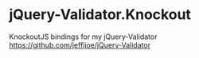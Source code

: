 jQuery-Validator.Knockout
=========================

KnockoutJS bindings for my jQuery-Validator <https://github.com/jeffijoe/jQuery-Validator>

